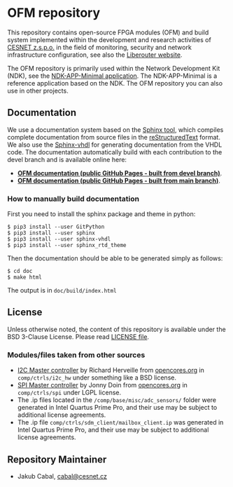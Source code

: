 # OFM repository

This repository contains open-source FPGA modules (OFM) and build system implemented within the development and research activities of [CESNET z.s.p.o.](https://www.cesnet.cz/) in the field of monitoring, security and network infrastructure configuration, see also the [Liberouter website](https://www.liberouter.org/).

The OFM repository is primarily used within the Network Development Kit (NDK), see the [NDK-APP-Minimal application](https://github.com/CESNET/ndk-app-minimal/). The NDK-APP-Minimal is a reference application based on the NDK. The OFM repository you can also use in other projects.

## Documentation

We use a documentation system based on the [Sphinx tool](https://www.sphinx-doc.org), which compiles complete documentation from source files in the [reStructuredText](https://docutils.sourceforge.io/rst.html) format. We also use the [Sphinx-vhdl](https://github.com/CESNET/sphinx-vhdl) for generating documentation from the VHDL code. The documentation automatically build with each contribution to the devel branch and is available online here:
- [**OFM documentation (public GitHub Pages - built from devel branch)**](https://cesnet.github.io/ofm/devel/).
- [**OFM documentation (public GitHub Pages - built from main branch)**](https://cesnet.github.io/ofm/main/).

### How to manually build documentation

First you need to install the sphinx package and theme in python:
```
$ pip3 install --user GitPython
$ pip3 install --user sphinx
$ pip3 install --user sphinx-vhdl
$ pip3 install --user sphinx_rtd_theme
```

Then the documentation should be able to be generated simply as follows:
```
$ cd doc
$ make html
```

The output is in `doc/build/index.html`

## License

Unless otherwise noted, the content of this repository is available under the BSD 3-Clause License. Please read [LICENSE file](LICENSE).

### Modules/files taken from other sources

- [I2C Master controller](comp/ctrls/i2c_hw/) by Richard Herveille from [opencores.org](https://opencores.org/projects/i2c) in `comp/ctrls/i2c_hw` under something like a BSD license.
- [SPI Master controller](comp/ctrls/spi/) by Jonny Doin from [opencores.org](https://opencores.org/projects/spi_master_slave) in `comp/ctrls/spi` under LGPL license.
- The .ip files located in the `/comp/base/misc/adc_sensors/` folder were generated in Intel Quartus Prime Pro, and their use may be subject to additional license agreements.
- The .ip file `comp/ctrls/sdm_client/mailbox_client.ip` was generated in Intel Quartus Prime Pro, and their use may be subject to additional license agreements.

## Repository Maintainer

- Jakub Cabal, cabal@cesnet.cz
